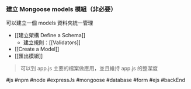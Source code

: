 ### 建立 Mongoose models 模組（非必要）
可以建立一個 models 資料夾統一管理
- [[建立架構 Define a Schema]]
	- 建立規則：[[Validators]]
- [[Create a Model]]
- [[匯出模組]]

> 可以到 app.js 主要的檔案做應用，並且維持 app.js 的整潔度

#js #npm #node #expressJs #mongoose #database #form #ejs #backEnd 